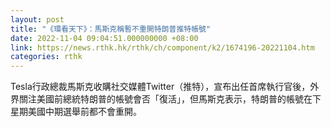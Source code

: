 ```yaml
---
layout: post
title: "《環看天下》：馬斯克稱暫不重開特朗普推特帳號"
date: 2022-11-04 09:04:51.000000000 +08:00
link: https://news.rthk.hk/rthk/ch/component/k2/1674196-20221104.htm
categories: rthk
---
```


Tesla行政總裁馬斯克收購社交媒體Twitter（推特），宣布出任首席執行官後，外界關注美國前總統特朗普的帳號會否「復活」，但馬斯克表示，特朗普的帳號在下星期美國中期選舉前都不會重開。
